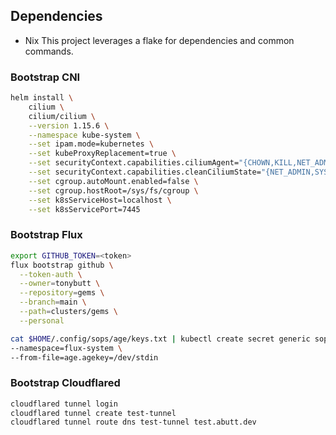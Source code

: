 ## Dependencies
- Nix
This project leverages a flake for dependencies and common commands.

### Bootstrap CNI
```sh
helm install \
    cilium \
    cilium/cilium \
    --version 1.15.6 \
    --namespace kube-system \
    --set ipam.mode=kubernetes \
    --set kubeProxyReplacement=true \
    --set securityContext.capabilities.ciliumAgent="{CHOWN,KILL,NET_ADMIN,NET_RAW,IPC_LOCK,SYS_ADMIN,SYS_RESOURCE,DAC_OVERRIDE,FOWNER,SETGID,SETUID}" \
    --set securityContext.capabilities.cleanCiliumState="{NET_ADMIN,SYS_ADMIN,SYS_RESOURCE}" \
    --set cgroup.autoMount.enabled=false \
    --set cgroup.hostRoot=/sys/fs/cgroup \
    --set k8sServiceHost=localhost \
    --set k8sServicePort=7445
```

### Bootstrap Flux
```sh
export GITHUB_TOKEN=<token>
flux bootstrap github \
  --token-auth \
  --owner=tonybutt \
  --repository=gems \
  --branch=main \
  --path=clusters/gems \
  --personal
```

```sh
cat $HOME/.config/sops/age/keys.txt | kubectl create secret generic sops-age \
--namespace=flux-system \
--from-file=age.agekey=/dev/stdin
```

### Bootstrap Cloudflared
```sh
cloudflared tunnel login
cloudflared tunnel create test-tunnel
cloudflared tunnel route dns test-tunnel test.abutt.dev
```